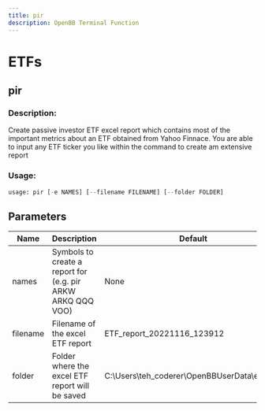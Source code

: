 ```yaml
---
title: pir
description: OpenBB Terminal Function
---
```


# ETFs

## pir

### Description: 

Create passive investor ETF excel report which contains most of the important metrics about an ETF obtained from Yahoo Finnace. You are able to input any ETF ticker you like within the command to create am extensive report

### Usage: 
```python
usage: pir [-e NAMES] [--filename FILENAME] [--folder FOLDER]
```

## Parameters

| Name | Description | Default | Optional | Choices |
| ---- | ----------- | ------- | -------- | ------- |
| names | Symbols to create a report for (e.g. pir ARKW ARKQ QQQ VOO) | None | False | None |
| filename | Filename of the excel ETF report | ETF_report_20221116_123912 | False | None |
| folder | Folder where the excel ETF report will be saved | C:\Users\teh_coderer\OpenBBUserData\exports | False | None |


